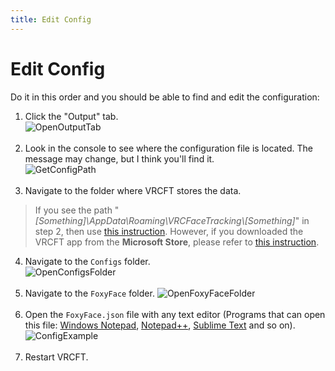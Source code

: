 ```yaml
---
title: Edit Config
---
```


# Edit Config

Do it in this order and you should be able to find and edit the configuration:
1. Click the "Output" tab.<br />![OpenOutputTab](/images/FoxyFaceVRCFTInterface/OpenOutputTab.png)<br /><br />
2. Look in the console to see where the configuration file is located. The message may change, but I think you'll find it.<br />![GetConfigPath](/images/FoxyFaceVRCFTInterface/config/edit/GetConfigPath.png)<br /><br />
3. Navigate to the folder where VRCFT stores the data.
> If you see the path "*\[Something\]\AppData\Roaming\VRCFaceTracking\\\[Something\]*" in step 2, then use [this instruction](/FoxyFaceVRCFTInterface/general/datafolder/Open-VRCFT-Data-folder.md). However, if you downloaded the VRCFT app from the **Microsoft Store**, please refer to [this instruction](/FoxyFaceVRCFTInterface/general/datafolder/Open-VRCFT-Packages-Data-folder.md).
4. Navigate to the `Configs` folder.<br />![OpenConfigsFolder](/images/FoxyFaceVRCFTInterface/config/edit/OpenConfigsFolder.png)<br /><br />
5. Navigate to the `FoxyFace` folder. ![OpenFoxyFaceFolder](/images/FoxyFaceVRCFTInterface/config/edit/OpenFoxyFaceFolder.png)<br /><br />
6. Open the `FoxyFace.json` file with any text editor (Programs that can open this file: [Windows Notepad](https://en.wikipedia.org/wiki/Windows_Notepad), [Notepad++](https://notepad-plus-plus.org/), [Sublime Text](https://www.sublimetext.com/) and so on).<br />![ConfigExample](/images/FoxyFaceVRCFTInterface/config/edit/ConfigExample.png)<br /><br />
7. Restart VRCFT.